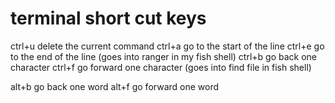# terminal short cut keys

ctrl+u  delete the current command
ctrl+a  go to the start of the line
ctrl+e  go to the end of the line (goes into ranger in my fish shell)
ctrl+b  go back one character
ctrl+f  go forward one character (goes into find file in fish shell)

alt+b   go back one word
alt+f   go forward one word